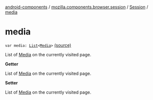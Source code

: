 [android-components](../../index.md) / [mozilla.components.browser.session](../index.md) / [Session](index.md) / [media](./media.md)

# media

`var media: `[`List`](https://kotlinlang.org/api/latest/jvm/stdlib/kotlin.collections/-list/index.html)`<`[`Media`](../../mozilla.components.concept.engine.media/-media/index.md)`>` [(source)](https://github.com/mozilla-mobile/android-components/blob/master/components/browser/session/src/main/java/mozilla/components/browser/session/Session.kt#L306)

List of [Media](../../mozilla.components.concept.engine.media/-media/index.md) on the currently visited page.

**Getter**

List of [Media](../../mozilla.components.concept.engine.media/-media/index.md) on the currently visited page.

**Setter**

List of [Media](../../mozilla.components.concept.engine.media/-media/index.md) on the currently visited page.

